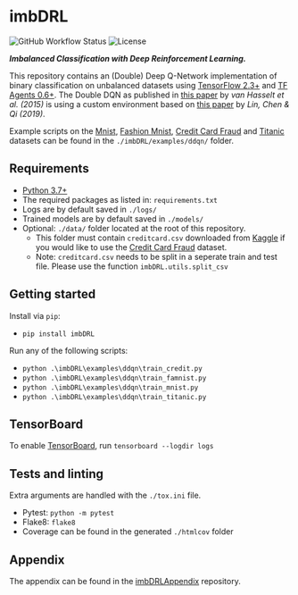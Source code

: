 # imbDRL

![GitHub Workflow Status](https://img.shields.io/github/workflow/status/Denbergvanthijs/imbDRL/Build) ![License](https://img.shields.io/github/license/Denbergvanthijs/imbDRL)

***Imbalanced Classification with Deep Reinforcement Learning.***

This repository contains an (Double) Deep Q-Network implementation of binary classification on unbalanced datasets using [TensorFlow 2.3+](https://www.tensorflow.org/) and [TF Agents 0.6+](https://www.tensorflow.org/agents). The Double DQN as published in [this paper](https://arxiv.org/abs/1509.06461) by *van Hasselt et al. (2015)* is using a custom environment based on [this paper](https://arxiv.org/abs/1901.01379) by *Lin, Chen & Qi (2019)*.

Example scripts on the [Mnist](http://yann.lecun.com/exdb/mnist/), [Fashion Mnist](https://github.com/zalandoresearch/fashion-mnist), [Credit Card Fraud](https://www.kaggle.com/mlg-ulb/creditcardfraud) and [Titanic](https://www.tensorflow.org/datasets/catalog/titanic) datasets can be found in the `./imbDRL/examples/ddqn/` folder.

## Requirements

* [Python 3.7+](https://www.python.org/)
* The required packages as listed in: `requirements.txt`
* Logs are by default saved in `./logs/`
* Trained models are by default saved in `./models/`
* Optional: `./data/` folder located at the root of this repository.
  * This folder must contain ```creditcard.csv``` downloaded from [Kaggle](https://www.kaggle.com/mlg-ulb/creditcardfraud) if you would like to use the [Credit Card Fraud](https://www.kaggle.com/mlg-ulb/creditcardfraud) dataset.
  * Note: `creditcard.csv` needs to be split in a seperate train and test file. Please use the function `imbDRL.utils.split_csv`

## Getting started

Install via `pip`:

* `pip install imbDRL`

Run any of the following scripts:

* `python .\imbDRL\examples\ddqn\train_credit.py`
* `python .\imbDRL\examples\ddqn\train_famnist.py`
* `python .\imbDRL\examples\ddqn\train_mnist.py`
* `python .\imbDRL\examples\ddqn\train_titanic.py`

## TensorBoard

To enable [TensorBoard](https://www.tensorflow.org/tensorboard), run ```tensorboard --logdir logs```

## Tests and linting

Extra arguments are handled with the `./tox.ini` file.

* Pytest: `python -m pytest`
* Flake8: `flake8`
* Coverage can be found in the generated `./htmlcov` folder

## Appendix

The appendix can be found in the [imbDRLAppendix](https://github.com/Denbergvanthijs/imbDRLAppendix) repository.
